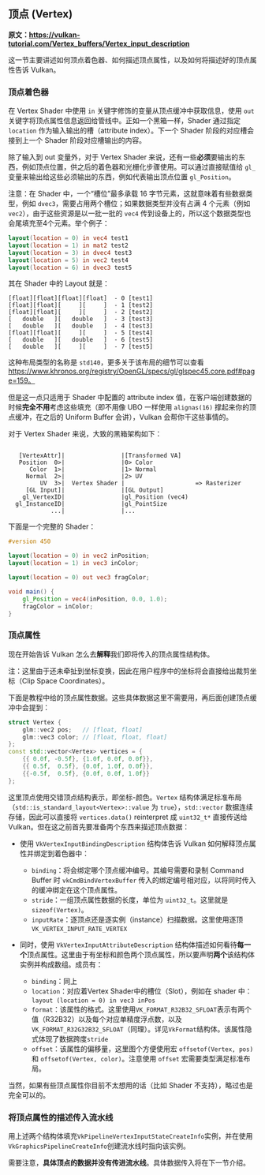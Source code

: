 ## 顶点 (Vertex)

**原文：https://vulkan-tutorial.com/Vertex_buffers/Vertex_input_description**

这一节主要讲述如何顶点着色器、如何描述顶点属性，以及如何将描述好的顶点属性告诉 Vulkan。



### 顶点着色器

在 Vertex Shader 中使用 `in` 关键字修饰的变量从顶点缓冲中获取信息，使用 `out` 关键字将顶点属性信息返回给管线中。正如一个黑箱一样，Shader 通过指定 `location` 作为输入输出的槽（attribute index）。下一个 Shader 阶段的对应槽会接到上一个 Shader 阶段对应槽输出的内容。

除了输入到 out 变量外，对于 Vertex Shader 来说，还有一些**必须**要输出的东西，例如顶点位置，供之后的着色器和光栅化步骤使用。可以通过直接赋值给 `gl_` 变量来输出给这些必须输出的东西，例如代表输出顶点位置 `gl_Position`。

注意：在 Shader 中，一个“槽位”最多承载 16 字节元素，这就意味着有些数据类型，例如 `dvec3`，需要占用两个槽位；如果数据类型并没有占满 4 个元素（例如 `vec2`），由于这些资源是以一批一批的 `vec4` 传到设备上的，所以这个数据类型也会尾填充至4个元素。举个例子：

```GLSL
layout(location = 0) in vec4 test1
layout(location = 1) in mat2 test2
layout(location = 3) in dvec4 test3
layout(location = 5) in vec2 test4
layout(location = 6) in dvec3 test5
```

其在 Shader 中的 Layout 就是：

```
[float][float][float][float]  - 0 [test1]
[float][float][     ][     ]  - 1 [test2]
[float][float][     ][     ]  - 2 [test2]
[   double   ][   double   ]  - 3 [test3]
[   double   ][   double   ]  - 4 [test3]
[float][float][     ][     ]  - 5 [test4]
[   double   ][   double   ]  - 6 [test5]
[   double   ][     ][     ]  - 7 [test5]
```

这种布局类型的名称是 `std140`，更多关于该布局的细节可以查看 https://www.khronos.org/registry/OpenGL/specs/gl/glspec45.core.pdf#page=159。

但是这一点只适用于 Shader 中配置的 attribute index 值，在客户端创建数据的时候**完全不用**考虑这些填充（即不用像 UBO 一样使用 `alignas(16)` 撑起来你的顶点缓冲，在之后的 Uniform Buffer 会讲），Vulkan 会帮你干这些事情的。

对于 Vertex Shader 来说，大致的黑箱架构如下：

```

   [VertexAttr]|                |[Transformed VA]
   Position  0>|                |0> Color
      Color  1>|                |1> Normal
     Normal  2>|                |2> UV
         UV  3>|  Vertex Shader |                    => Rasterizer
     [GL Input]|                |[GL Output]
    gl_VertexID|                |gl_Position (vec4)
  gl_InstanceID|                |gl_PointSize
            ...|                |...
```

下面是一个完整的 Shader：

```GLSL
#version 450

layout(location = 0) in vec2 inPosition;
layout(location = 1) in vec3 inColor;

layout(location = 0) out vec3 fragColor;

void main() {
    gl_Position = vec4(inPosition, 0.0, 1.0);
    fragColor = inColor;
}
```



### 顶点属性

现在开始告诉 Vulkan 怎么去**解释**我们即将传入的顶点属性结构体。

注：这里由于还未牵扯到坐标变换，因此在用户程序中的坐标将会直接给出裁剪坐标（Clip Space Coordinates）。

下面是教程中给的顶点属性数据。这些具体数据这里不需要用，再后面创建顶点缓冲中会提到：

```c++
struct Vertex {
    glm::vec2 pos;   // [float, float]
    glm::vec3 color; // [float, float, float]
};
const std::vector<Vertex> vertices = {
    {{ 0.0f, -0.5f}, {1.0f, 0.0f, 0.0f}},
    {{ 0.5f,  0.5f}, {0.0f, 1.0f, 0.0f}},
    {{-0.5f,  0.5f}, {0.0f, 0.0f, 1.0f}}
};
```

这里顶点使用交错顶点结构表示，即坐标-颜色。`Vertex` 结构体满足标准布局（`std::is_standard_layout<Vertex>::value` 为 `true`），`std::vector` 数据连续存储，因此可以直接将 `vertices.data()` reinterpret 成 `uint32_t*` 直接传送给 Vulkan。但在这之前首先要准备两个东西来描述顶点数据：

* 使用 `VkVertexInputBindingDescription` 结构体告诉 Vulkan 如何解释顶点属性并绑定到着色器中：
  * `binding`：将会绑定哪个顶点缓冲编号。其编号需要和录制 Command Buffer 时 `vkCmdBindVertexBuffer` 传入的绑定编号相对应，以将同时传入的缓冲绑定在这个顶点属性。
  * `stride`：一组顶点属性数据的长度，单位为 `uint32_t`。这里就是 `sizeof(Vertex)`。
  * `inputRate`：逐顶点还是逐实例（instance）扫描数据。这里使用逐顶`VK_VERTEX_INPUT_RATE_VERTEX`

* 同时，使用 `VkVertexInputAttributeDescription` 结构体描述如何看待**每一个**顶点属性。这里由于有坐标和颜色两个顶点属性，所以要声明**两个**该结构体实例并构成数组。成员有：
  * `binding`：同上
  * `location`：对应着Vertex Shader中的槽位（Slot），例如在 shader 中：`layout (location = 0) in vec3 inPos`
  * `format`：该属性的格式。这里使用`VK_FORMAT_R32B32_SFLOAT`表示有两个值（R32B32）以及每个对应单精度浮点数，以及`VK_FORMAT_R32G32B32_SFLOAT`（同理）。详见`VkFormat`结构体。该属性隐式体现了数据跨度`stride`
  * `offset`：该属性的偏移量，这里图个方便使用宏 `offsetof(Vertex, pos)` 和 `offsetof(Vertex, color)`。注意使用 `offset` 宏需要类型满足标准布局。

当然，如果有些顶点属性你目前不太想用的话（比如 Shader 不支持），略过也是完全可以的。



### 将顶点属性的描述传入流水线

用上述两个结构体填充`VkPipelineVertexInputStateCreateInfo`实例，并在使用`VkGraphicsPipelineCreateInfo`创建流水线时指向该实例。

需要注意，**具体顶点的数据并没有传进流水线**。具体数据传入将在下一节介绍。

